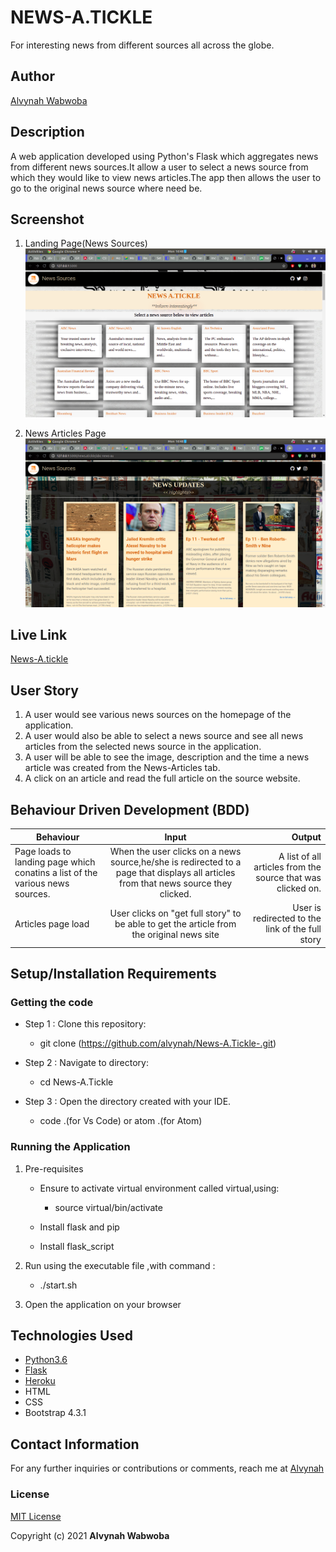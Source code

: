 # NEWS-A.TICKLE 
For interesting news from different sources all across the globe.
## Author
 [Alvynah Wabwoba](https://github.com/alvynah)

## Description
A web application developed using Python's Flask which aggregates news from different news sources.It allow a user to select a news source from which they would like to view news articles.The app then allows the user to go to the original news source where need be.
## Screenshot
1. Landing Page(News Sources)
    ![image](./app/static/images/Screenshot%20Sources.png)

2. News Articles Page
    ![image](./app/static/images/Screenshot%20Articles.png)

## Live Link
[News-A.tickle](https://news-atickle.herokuapp.com/)

## User Story

1. A user would see various news sources on the homepage of the application.
2. A user would also be able to select a news source and see all news articles from the selected news source in the application.
3. A user will be able to see the image, description and the time a news article was created from the News-Articles tab.
4. A click on an article and read the full article on the source website.

## Behaviour Driven Development (BDD)
|Behaviour 	           |    Input 	                 |       Output          |
|----------------------------------------------|:-----------------------------------:|-----------------------------:|       
|    Page loads to landing page which conatins a list of the various news sources.    |    When the user  clicks on a news source,he/she is redirected to a page that displays all articles from that news source they clicked.|  A list of all articles from the source that was clicked on.   |                       |
|Articles page load |User clicks on "get full story" to be able to get the article from the original news site  | User is redirected to the link of the full story |    |


## Setup/Installation Requirements
### Getting the code
* Step 1 : Clone this repository:
  * git clone (https://github.com/alvynah/News-A.Tickle-.git)

* Step 2 : Navigate to  directory:
  * cd News-A.Tickle
* Step 3 : Open the directory created with your IDE.
  * code .(for Vs Code) or atom .(for Atom)

### Running the Application
1. Pre-requisites
   * Ensure to activate virtual environment called virtual,using:
     * source virtual/bin/activate

   * Install flask and pip
   * Install flask_script

2. Run using the executable file ,with command :
   * ./start.sh
 3. Open the application on your browser 

## Technologies Used

- [Python3.6](https://www.python.org/)
- [Flask](http://flask.pocoo.org/)
- [Heroku](https://heroku.com)
- HTML
- CSS
- Bootstrap 4.3.1

## Contact Information
For any further inquiries or contributions or comments, reach me at [Alvynah](juvatalvynah@gmail.com)
### License
[MIT License](https://github.com/alvynah/News-A.Tickle-/blob/master/License)

Copyright (c) 2021 **Alvynah Wabwoba**